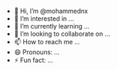 - 👋 Hi, I’m @mohammednx
- 👀 I’m interested in ...
- 🌱 I’m currently learning ...
- 💞️ I’m looking to collaborate on ...
- 📫 How to reach me ...
- 😄 Pronouns: ...
- ⚡ Fun fact: ...

<!---
mohammednx/mohammednx is a ✨ special ✨ repository because its `README.md` (this file) appears on your GitHub profile.
You can click the Preview link to take a look at your changes.
--->
